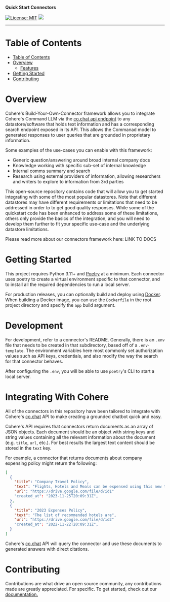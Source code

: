 **Quick Start Connectors**

[![License: MIT](https://img.shields.io/badge/License-MIT-green.svg)](https://opensource.org/licenses/MIT)
![](https://img.shields.io/badge/PRs-Welcome-red)

---

# Table of Contents

- [Table of Contents](#table-of-contents)
- [Overview](#overview)
  - [Features](#features)
- [Getting Started](#getting-started)
- [Contributing](#contributing)

# Overview

Cohere's Build-Your-Own-Connector framework allows you to integrate Cohere's Command LLM via the [co.chat api endpoint](https://docs.cohere.com/reference/chat) to any datastore/software that holds text information and has a corresponding search endpoint exposed in its API. This allows the Commanad model to generated responses to user queries that are grounded in proprietary information.

Some examples of the use-cases you can enable with this framework:

* Generic question/answering around broad internal company docs
* Knowledge working with specific sub-set of internal knowledge
* Internal comms summary and search
* Research using external providers of information, allowing researchers and writers to explore to information from 3rd parties

This open-source repository contains code that will allow you to get started integrating with some of the most popular datastores. Note that different datastores may have different requirements or limitations that need to be addressed in order to to get good quality responses. While some of the quickstart code has been enhanced to address some of these limitations, others only provide the basics of the integration, and you will need to develop them further to fit your specific use-case and the underlying datastore limitations. 

Please read more about our connectors framework here: LINK TO DOCS

# Getting Started

This project requires Python 3.11+ and [Poetry](https://python-poetry.org/docs/) at a minimum. Each connector uses poetry to create a virtual environment specific to that connector, and to install all the required dependencies to run a local server.

For production releases, you can optionally build and deploy using [Docker](https://www.docker.com/get-started/). When building a Docker image, you can use the `Dockerfile` in the root project directory and specify the `app` build argument.

# Development

For development, refer to a connector's README. Generally, there is an `.env` file that needs to be created in that subdirectory, based off of a `.env-template`. The environment variables here most commonly set authorization values such as API keys, credentials, and also modify the way the search for that connector behaves.

After configuring the `.env`, you will be able to use `poetry`'s CLI to start a local server.

# Integrating With Cohere

All of the connectors in this repository have been tailored to integrate with Cohere's [co.chat](https://docs.cohere.com/reference/chat) API to make creating a grounded chatbot quick and easy.

Cohere's API requires that connectors return documents as an array of JSON objects. Each document should be an object with string keys and string values containing all the relevant information about the document (e.g. `title`, `url`, etc.). For best results the largest text content should be stored in the `text` key.

For example, a connector that returns documents about company expensing policy might return the following:

```json
[
  {
    "title": "Company Travel Policy",
    "text": "Flights, Hotels and Meals can be expensed using this new tool...",
    "url": "https://drive.google.com/file/d/id1"
    "created_at": "2023-11-25T20:09:31Z",
  },
  {
    "title": "2023 Expenses Policy",
    "text": "The list of recommended hotels are",
    "url": "https://drive.google.com/file/d/id2"
    "created_at": "2022-11-22T20:09:31Z",
  }
]
```

Cohere's [co.chat](https://docs.cohere.com/reference/chat) API will query the connector and use these documents to generated answers with direct citations.

# Contributing

Contributions are what drive an open source community, any contributions made are greatly appreciated. For specific. To get started, check out our [documentation.](CONTRIBUTING.md)
